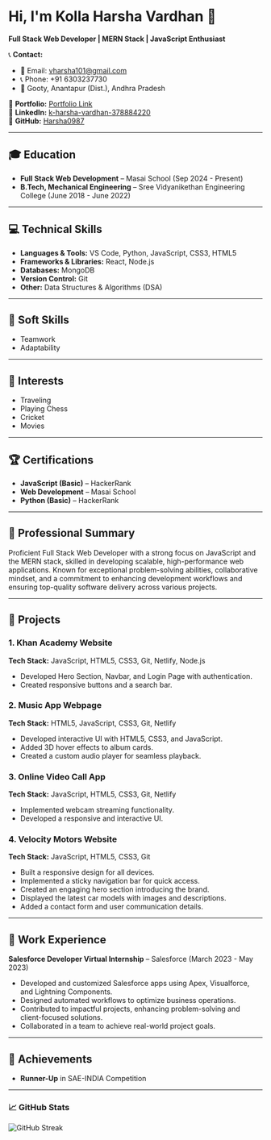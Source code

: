# Hi, I'm Kolla Harsha Vardhan 👋

**Full Stack Web Developer | MERN Stack | JavaScript Enthusiast**

📞 **Contact:**  
- 📧 Email: vharsha101@gmail.com  
- 📞 Phone: +91 6303237730  
- 📍 Gooty, Anantapur (Dist.), Andhra Pradesh

📌 **Portfolio:** [Portfolio Link](#)  
📌 **LinkedIn:** [k-harsha-vardhan-378884220](#)  
📌 **GitHub:** [Harsha0987](https://github.com/Harsha0987)

---

## 🎓 Education

- **Full Stack Web Development** – Masai School (Sep 2024 - Present)  
- **B.Tech, Mechanical Engineering** – Sree Vidyanikethan Engineering College (June 2018 - June 2022)

---

## 💻 Technical Skills

- **Languages & Tools:** VS Code, Python, JavaScript, CSS3, HTML5
- **Frameworks & Libraries:** React, Node.js
- **Databases:** MongoDB
- **Version Control:** Git
- **Other:** Data Structures & Algorithms (DSA)

---

## 🧠 Soft Skills

- Teamwork  
- Adaptability

---

## 🌟 Interests

- Traveling  
- Playing Chess  
- Cricket  
- Movies

---

## 🏆 Certifications

- **JavaScript (Basic)** – HackerRank  
- **Web Development** – Masai School  
- **Python (Basic)** – HackerRank

---

## 📖 Professional Summary

Proficient Full Stack Web Developer with a strong focus on JavaScript and the MERN stack, skilled in developing scalable, high-performance web applications. Known for exceptional problem-solving abilities, collaborative mindset, and a commitment to enhancing development workflows and ensuring top-quality software delivery across various projects.

---

## 🚀 Projects

### **1. Khan Academy Website**  
**Tech Stack:** JavaScript, HTML5, CSS3, Git, Netlify, Node.js
- Developed Hero Section, Navbar, and Login Page with authentication.
- Created responsive buttons and a search bar.

### **2. Music App Webpage**  
**Tech Stack:** HTML5, JavaScript, CSS3, Git, Netlify
- Developed interactive UI with HTML5, CSS3, and JavaScript.
- Added 3D hover effects to album cards.
- Created a custom audio player for seamless playback.

### **3. Online Video Call App**  
**Tech Stack:** JavaScript, HTML5, CSS3, Git, Netlify
- Implemented webcam streaming functionality.
- Developed a responsive and interactive UI.

### **4. Velocity Motors Website**  
**Tech Stack:** JavaScript, HTML5, CSS3, Git
- Built a responsive design for all devices.
- Implemented a sticky navigation bar for quick access.
- Created an engaging hero section introducing the brand.
- Displayed the latest car models with images and descriptions.
- Added a contact form and user communication details.

---

## 💼 Work Experience

**Salesforce Developer Virtual Internship** – Salesforce (March 2023 - May 2023)
- Developed and customized Salesforce apps using Apex, Visualforce, and Lightning Components.
- Designed automated workflows to optimize business operations.
- Contributed to impactful projects, enhancing problem-solving and client-focused solutions.
- Collaborated in a team to achieve real-world project goals.

---

## 🏅 Achievements

- **Runner-Up** in SAE-INDIA Competition

---

### 📈 GitHub Stats

![GitHub Streak](https://github-readme-streak-stats.herokuapp.com/?user=Harsha0987&theme=dark)

